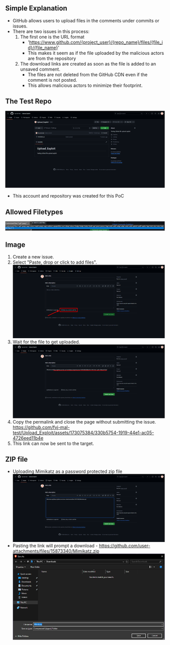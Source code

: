## Simple Explanation
- GitHub allows users to upload files in the comments under commits or issues.
- There are two issues in this process:
	1. The first one is the URL format
		- 'https://www.github.com/{project_user}/{repo_name}/files/{file_id}/{file_name}'
		- This makes it seem as if the file uploaded by the malicious actors are from the repository
	2. The download links are created as soon as the file is added to an unsaved comment. 
		- The files are not deleted from the GitHub CDN even if the comment is not posted.
		- This allows malicious actors to minimize their footprint.


## The Test Repo
![](Attachments/Pasted%20image%2020240617202523.png)
- This account and repository was created for this PoC


## Allowed Filetypes
![](Attachments/Pasted%20image%2020240702022002.png)

## Image
1. Create a new issue.
2. Select "Paste, drop or click to add files".![](Attachments/Pasted%20image%2020240617203343.png)
3. Wait for the file to get uploaded.![](Attachments/Pasted%20image%2020240617203749.png)
4. Copy the permalink and close the page without submitting the issue.
	https://github.com/fvj-mal-test/Upload_Exploit/assets/173075384/330b5754-1919-44e1-ac05-4726eed11b4e
5. This link can now be sent to the target.

## ZIP file
- Uploading Mimikatz as a password protected zip file![](Attachments/Pasted%20image%2020240617205415.png)
- Pasting the link will prompt a download  - https://github.com/user-attachments/files/15873340/Mimikatz.zip ![](Attachments/Pasted%20image%2020240617205603.png)


